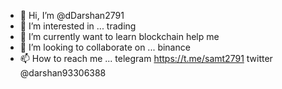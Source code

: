 - 👋 Hi, I’m @dDarshan2791
- 👀 I’m interested in ... trading
- 🌱 I’m currently want to learn blockchain help me 
- 💞️ I’m looking to collaborate on ... binance 
- 📫 How to reach me ... telegram https://t.me/samt2791
twitter @darshan93306388
<!---
dDarshan2791/dDarshan2791 is a ✨ special ✨ repository because its `README.md` (this file) appears on your GitHub profile.
You can click the Preview link to take a look at your changes.
--->
